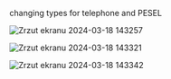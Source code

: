changing types for telephone and PESEL


![Zrzut ekranu 2024-03-18 143257](https://github.com/MateuszSzymanski1984/ORACLE_APEX_APKA_HOTEL_NOWA_WERSJA/assets/114407960/06962ac0-e364-48f4-8dbc-0eba158d0d10)



![Zrzut ekranu 2024-03-18 143321](https://github.com/MateuszSzymanski1984/ORACLE_APEX_APKA_HOTEL_NOWA_WERSJA/assets/114407960/60715c84-5772-4c45-a8a1-de854e9e6d65)


![Zrzut ekranu 2024-03-18 143342](https://github.com/MateuszSzymanski1984/ORACLE_APEX_APKA_HOTEL_NOWA_WERSJA/assets/114407960/9d8bb039-1565-4ecf-8312-4e3f5c53cbed)



